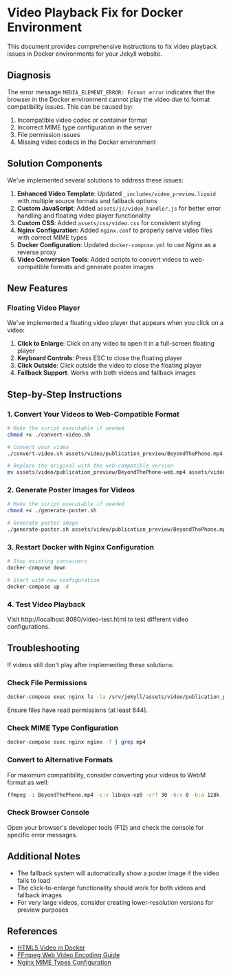 # Video Playback Fix for Docker Environment

This document provides comprehensive instructions to fix video playback issues in Docker environments for your Jekyll website.

## Diagnosis

The error message `MEDIA_ELEMENT_ERROR: Format error` indicates that the browser in the Docker environment cannot play the video due to format compatibility issues. This can be caused by:

1. Incompatible video codec or container format
2. Incorrect MIME type configuration in the server
3. File permission issues
4. Missing video codecs in the Docker environment

## Solution Components

We've implemented several solutions to address these issues:

1. **Enhanced Video Template**: Updated `_includes/video_preview.liquid` with multiple source formats and fallback options
2. **Custom JavaScript**: Added `assets/js/video_handler.js` for better error handling and floating video player functionality
3. **Custom CSS**: Added `assets/css/video.css` for consistent styling
4. **Nginx Configuration**: Added `nginx.conf` to properly serve video files with correct MIME types
5. **Docker Configuration**: Updated `docker-compose.yml` to use Nginx as a reverse proxy
6. **Video Conversion Tools**: Added scripts to convert videos to web-compatible formats and generate poster images

## New Features

### Floating Video Player

We've implemented a floating video player that appears when you click on a video:

1. **Click to Enlarge**: Click on any video to open it in a full-screen floating player
2. **Keyboard Controls**: Press ESC to close the floating player
3. **Click Outside**: Click outside the video to close the floating player
4. **Fallback Support**: Works with both videos and fallback images

## Step-by-Step Instructions

### 1. Convert Your Videos to Web-Compatible Format

```bash
# Make the script executable if needed
chmod +x ./convert-video.sh

# Convert your video
./convert-video.sh assets/video/publication_preview/BeyondThePhone.mp4 assets/video/publication_preview/BeyondThePhone-web.mp4

# Replace the original with the web-compatible version
mv assets/video/publication_preview/BeyondThePhone-web.mp4 assets/video/publication_preview/BeyondThePhone.mp4
```

### 2. Generate Poster Images for Videos

```bash
# Make the script executable if needed
chmod +x ./generate-poster.sh

# Generate poster image
./generate-poster.sh assets/video/publication_preview/BeyondThePhone.mp4
```

### 3. Restart Docker with Nginx Configuration

```bash
# Stop existing containers
docker-compose down

# Start with new configuration
docker-compose up -d
```

### 4. Test Video Playback

Visit http://localhost:8080/video-test.html to test different video configurations.

## Troubleshooting

If videos still don't play after implementing these solutions:

### Check File Permissions

```bash
docker-compose exec nginx ls -la /srv/jekyll/assets/video/publication_preview/
```

Ensure files have read permissions (at least 644).

### Check MIME Type Configuration

```bash
docker-compose exec nginx nginx -T | grep mp4
```

### Convert to Alternative Formats

For maximum compatibility, consider converting your videos to WebM format as well:

```bash
ffmpeg -i BeyondThePhone.mp4 -c:v libvpx-vp9 -crf 30 -b:v 0 -b:a 128k -c:a libopus BeyondThePhone.webm
```

### Check Browser Console

Open your browser's developer tools (F12) and check the console for specific error messages.

## Additional Notes

- The fallback system will automatically show a poster image if the video fails to load
- The click-to-enlarge functionality should work for both videos and fallback images
- For very large videos, consider creating lower-resolution versions for preview purposes

## References

- [HTML5 Video in Docker](https://stackoverflow.com/questions/tagged/html5-video+docker)
- [FFmpeg Web Video Encoding Guide](https://trac.ffmpeg.org/wiki/Encode/H.264)
- [Nginx MIME Types Configuration](https://nginx.org/en/docs/http/ngx_http_core_module.html#types)